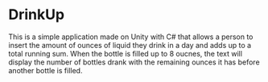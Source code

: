 # DrinkUp
This is a simple application made on Unity with C# that allows a person to insert the amount of ounces of liquid they drink 
in a day and adds up to a total running sum. When the bottle is filled up to 8 oucnes, the text will display the number 
of bottles drank with the remaining ounces it has before another bottle is filled.
